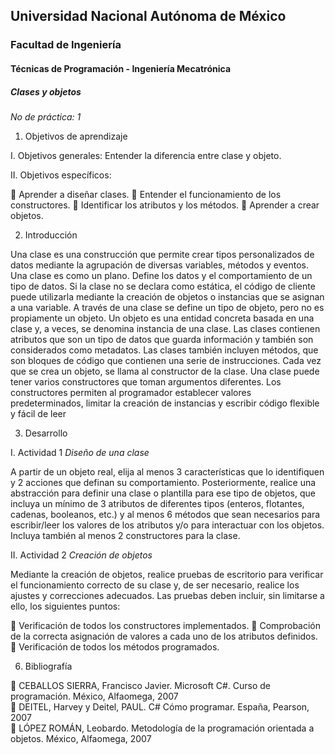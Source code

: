 ## Universidad Nacional Autónoma de México
### Facultad de Ingeniería
#### Técnicas de Programación - Ingeniería Mecatrónica

##### *Clases y objetos*

*No de práctica: 1*

1. Objetivos de aprendizaje 
 
I. Objetivos generales:  Entender la diferencia entre clase y objeto. 
 
 
II. Objetivos específicos: 
 
 Aprender a diseñar clases. 
 Entender el funcionamiento de los constructores. 
 Identificar los atributos y los métodos. 
 Aprender a crear objetos. 
 
2. Introducción 
 
Una clase es una construcción que permite crear tipos personalizados de datos mediante la agrupación de diversas variables, métodos y eventos. 
Una clase es como un plano. Define los datos y el comportamiento de un tipo de datos. Si la clase no se declara como estática, el código de cliente puede utilizarla mediante la creación de objetos o instancias que se asignan a una variable. 
A través de una clase se define un tipo de objeto, pero no es propiamente un objeto. Un objeto es una entidad concreta basada en una clase y, a veces, se denomina instancia de una clase. 
Las clases contienen atributos que son un tipo de datos que guarda información y también son considerados como metadatos.
Las clases también incluyen métodos, que son bloques de código que contienen una serie de instrucciones. 
Cada vez que se crea un objeto, se llama al constructor de la clase. Una clase puede tener varios constructores que toman argumentos diferentes. Los constructores permiten al programador establecer valores predeterminados, limitar la creación de instancias y escribir código flexible y fácil de leer

3. Desarrollo 
 
I. Actividad 1
*Diseño de una clase*
 
A partir de un objeto real, elija al menos 3 características que lo identifiquen y 2 acciones que definan su comportamiento. 
Posteriormente, realice una abstracción para definir una clase o plantilla para ese tipo de objetos, que incluya un mínimo de 3 atributos de diferentes tipos (enteros, flotantes, cadenas, booleanos, etc.) y al menos 6 métodos que sean necesarios para escribir/leer los valores de los atributos y/o para interactuar con los objetos.  Incluya también al menos 2 constructores para la clase.

II. Actividad 2 
*Creación de objetos*
 
Mediante la creación de objetos, realice pruebas de escritorio para verificar el funcionamiento correcto de su clase y, de ser necesario, realice los ajustes y correcciones adecuados. 
Las pruebas deben incluir, sin limitarse a ello, los siguientes puntos: 
 
 Verificación de todos los constructores implementados. 
 Comprobación de la correcta asignación de valores a cada uno de los atributos definidos. 
 Verificación de todos los métodos programados. 
 
6. Bibliografía  
 
 CEBALLOS SIERRA, Francisco Javier. Microsoft C#. Curso de programación. México, Alfaomega, 2007   
 DEITEL, Harvey y Deitel, PAUL. C# Cómo programar. España, Pearson, 2007   
 LÓPEZ ROMÁN, Leobardo. Metodología de la programación orientada a objetos. México, Alfaomega, 2007
